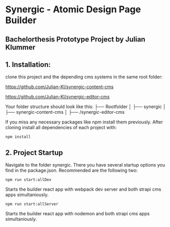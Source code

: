 # Synergic - Atomic Design Page Builder
## Bachelorthesis Prototype Project by Julian Klummer

## 1. Installation:
clone this project and the depending cms systems in the same root folder:

https://github.com/Julian-Kl/synergic-content-cms

https://github.com/Julian-Kl/synergic-editor-cms

Your folder structure should look like this:
├── Rootfolder
│   ├── synergic
│   ├── synergic-content-cms
│   ├── /synergic-editor-cms

If you miss any necessary packages like npm install them previously.
After cloning install all dependencies of each project with:
```
npm install
```

## 2. Project Startup
Navigate to the folder synergic. There you have several startup options you find in the package.json.
Recommended are the following two:
```
npm run start:allDev
```
Starts the builder react app with webpack dev server and both strapi cms apps simultaniously.


```
npm run start:allServer
```
Starts the builder react app with nodemon and both strapi cms apps simultaniously.
